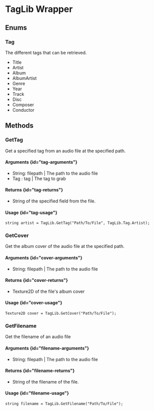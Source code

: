 # TagLib Wrapper

## Enums
### Tag
The different tags that can be retrieved.
* Title
* Artist
* Album
* AlbumArtist
* Genre
* Year
* Track
* Disc
* Composer
* Conductor

## Methods
### GetTag
Get a specified tag from an audio file at the specified path.
#### Arguments {id="tag-arguments"}
* String: filepath | The path to the audio file
* Tag : tag | The tag to grab
#### Returns {id="tag-returns"}
* String of the specified field from the file.
#### Usage {id="tag-usage"}
`string artist = TagLib.GetTag("Path/To/File", TagLib.Tag.Artist);`
### GetCover
Get the album cover of the audio file at the specified path.
#### Arguments {id="cover-arguments"}
* String: filepath | The path to the audio file
#### Returns {id="cover-returns"}
* Texture2D of the file's album cover
#### Usage {id="cover-usage"}
`Texture2D cover = TagLib.GetCover("Path/To/File");`
### GetFilename
Get the filename of an audio file
#### Arguments {id="filename-arguments"}
* String: filepath | The path to the audio file
#### Returns {id="filename-returns"}
* String of the filename of the file.
#### Usage {id="filename-usage"}
`string filename = TagLib.GetFilename("Path/To/File");`